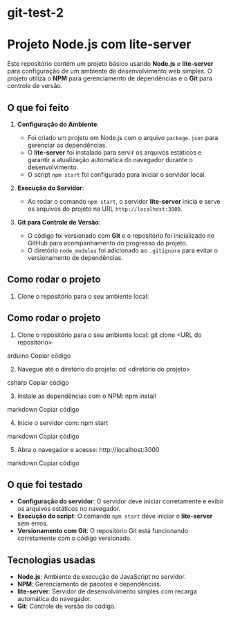 # git-test-2

# Projeto Node.js com lite-server

Este repositório contém um projeto básico usando **Node.js** e **lite-server** para configuração de um ambiente de desenvolvimento web simples. O projeto utiliza o **NPM** para gerenciamento de dependências e o **Git** para controle de versão.

## O que foi feito

1. **Configuração do Ambiente**:
   - Foi criado um projeto em Node.js com o arquivo `package.json` para gerenciar as dependências.
   - O **lite-server** foi instalado para servir os arquivos estáticos e garantir a atualização automática do navegador durante o desenvolvimento.
   - O script `npm start` foi configurado para iniciar o servidor local.

2. **Execução do Servidor**:
   - Ao rodar o comando `npm start`, o servidor **lite-server** inicia e serve os arquivos do projeto na URL `http://localhost:3000`.

3. **Git para Controle de Versão**:
   - O código foi versionado com **Git** e o repositório foi inicializado no GitHub para acompanhamento do progresso do projeto.
   - O diretório `node_modules` foi adicionado ao `.gitignore` para evitar o versionamento de dependências.

## Como rodar o projeto

1. Clone o repositório para o seu ambiente local:
## Como rodar o projeto

1. Clone o repositório para o seu ambiente local:
git clone <URL do repositório>

arduino
Copiar código

2. Navegue até o diretório do projeto:
cd <diretório do projeto>

csharp
Copiar código

3. Instale as dependências com o NPM:
npm install

markdown
Copiar código

4. Inicie o servidor com:
npm start

markdown
Copiar código

5. Abra o navegador e acesse:
http://localhost:3000

markdown
Copiar código

## O que foi testado

- **Configuração do servidor**: O servidor deve iniciar corretamente e exibir os arquivos estáticos no navegador.
- **Execução do script**: O comando `npm start` deve iniciar o **lite-server** sem erros.
- **Versionamento com Git**: O repositório Git está funcionando corretamente com o código versionado.

## Tecnologias usadas

- **Node.js**: Ambiente de execução de JavaScript no servidor.
- **NPM**: Gerenciamento de pacotes e dependências.
- **lite-server**: Servidor de desenvolvimento simples com recarga automática do navegador.
- **Git**: Controle de versão do código.
